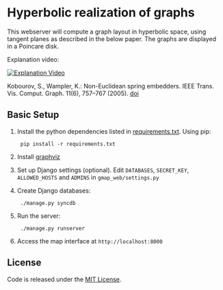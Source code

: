 Hyperbolic realization of graphs
================
This webserver will compute a graph layout in hyperbolic space, using tangent planes as described in the below paper. The graphs are displayed in a Poincare disk.

Explanation video:

[![Explanation Video](https://img.youtube.com/vi/pA-CEC3FNcU/default.jpg)](https://www.youtube.com/watch?v=pA-CEC3FNcU)


Kobourov, S., Wampler, K.: Non-Euclidean spring embedders. IEEE Trans. Vis.
Comput. Graph. 11(6), 757–767 (2005). [doi](https://doi.org/10.1109/TVCG.2005.103)


Basic Setup
--------

1. Install the python dependencies listed in [requirements.txt](requirements.txt). Using pip:

        pip install -r requirements.txt

2. Install [graphviz](http://graphviz.org/Download..php)

3. Set up Django settings (optional).
Edit `DATABASES`, `SECRET_KEY`, `ALLOWED_HOSTS` and `ADMINS` in `gmap_web/settings.py`

4. Create Django databases:

        ./manage.py syncdb

5. Run the server:

        ./manage.py runserver

6. Access the map interface at `http://localhost:8000`

License
--------
Code is released under the [MIT License](MIT-LICENSE.txt).
